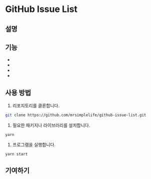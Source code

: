 # **GitHub Issue List**

## **설명**



## **기능**

-
-
-
-

## **사용 방법**

1. 리포지토리를 클론합니다.

```bash
git clone https://github.com/mrsimplelife/github-issue-list.git

```

1. 필요한 패키지나 라이브러리를 설치합니다.

```
yarn
```

1. 프로그램을 실행합니다.

```
yarn start
```

## **기여하기**
